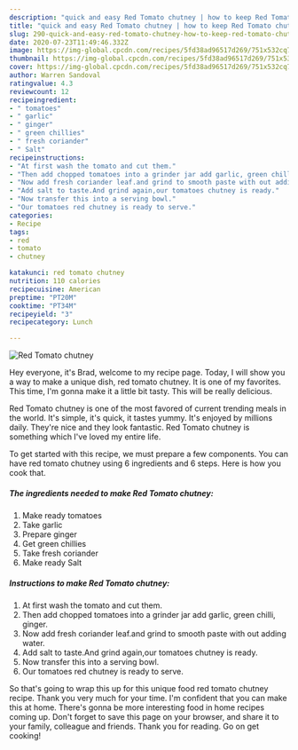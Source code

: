 ```yaml
---
description: "quick and easy Red Tomato chutney | how to keep Red Tomato chutney"
title: "quick and easy Red Tomato chutney | how to keep Red Tomato chutney"
slug: 290-quick-and-easy-red-tomato-chutney-how-to-keep-red-tomato-chutney
date: 2020-07-23T11:49:46.332Z
image: https://img-global.cpcdn.com/recipes/5fd38ad96517d269/751x532cq70/red-tomato-chutney-recipe-main-photo.jpg
thumbnail: https://img-global.cpcdn.com/recipes/5fd38ad96517d269/751x532cq70/red-tomato-chutney-recipe-main-photo.jpg
cover: https://img-global.cpcdn.com/recipes/5fd38ad96517d269/751x532cq70/red-tomato-chutney-recipe-main-photo.jpg
author: Warren Sandoval
ratingvalue: 4.3
reviewcount: 12
recipeingredient:
- " tomatoes"
- " garlic"
- " ginger"
- " green chillies"
- " fresh coriander"
- " Salt"
recipeinstructions:
- "At first wash the tomato and cut them."
- "Then add chopped tomatoes into a grinder jar add garlic, green chilli, ginger."
- "Now add fresh coriander leaf.and grind to smooth paste with out adding water."
- "Add salt to taste.And grind again,our tomatoes chutney is ready."
- "Now transfer this into a serving bowl."
- "Our tomatoes red chutney is ready to serve."
categories:
- Recipe
tags:
- red
- tomato
- chutney

katakunci: red tomato chutney 
nutrition: 110 calories
recipecuisine: American
preptime: "PT20M"
cooktime: "PT34M"
recipeyield: "3"
recipecategory: Lunch

---
```



![Red Tomato chutney](https://img-global.cpcdn.com/recipes/5fd38ad96517d269/751x532cq70/red-tomato-chutney-recipe-main-photo.jpg)

Hey everyone, it's Brad, welcome to my recipe page. Today, I will show you a way to make a unique dish, red tomato chutney. It is one of my favorites. This time, I'm gonna make it a little bit tasty. This will be really delicious.

Red Tomato chutney is one of the most favored of current trending meals in the world. It's simple, it's quick, it tastes yummy. It's enjoyed by millions daily. They're nice and they look fantastic. Red Tomato chutney is something which I've loved my entire life.




To get started with this recipe, we must prepare a few components. You can have red tomato chutney using 6 ingredients and 6 steps. Here is how you cook that.

<!--inarticleads1-->

##### The ingredients needed to make Red Tomato chutney:

1. Make ready  tomatoes
1. Take  garlic
1. Prepare  ginger
1. Get  green chillies
1. Take  fresh coriander
1. Make ready  Salt




<!--inarticleads2-->

##### Instructions to make Red Tomato chutney:

1. At first wash the tomato and cut them.
1. Then add chopped tomatoes into a grinder jar add garlic, green chilli, ginger.
1. Now add fresh coriander leaf.and grind to smooth paste with out adding water.
1. Add salt to taste.And grind again,our tomatoes chutney is ready.
1. Now transfer this into a serving bowl.
1. Our tomatoes red chutney is ready to serve.




So that's going to wrap this up for this unique food red tomato chutney recipe. Thank you very much for your time. I'm confident that you can make this at home. There's gonna be more interesting food in home recipes coming up. Don't forget to save this page on your browser, and share it to your family, colleague and friends. Thank you for reading. Go on get cooking!
